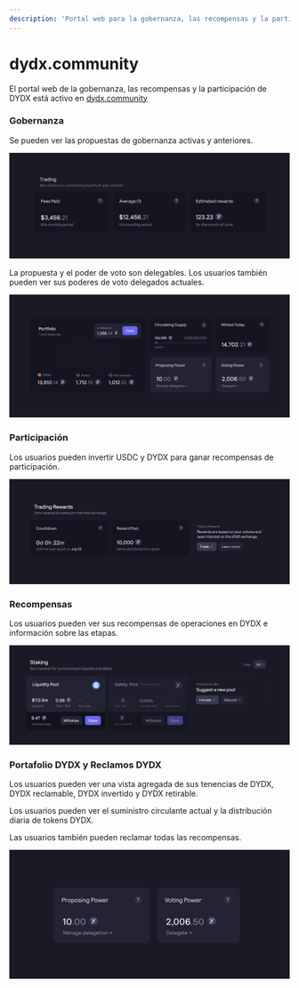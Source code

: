 ```yaml
---
description: 'Portal web para la gobernanza, las recompensas y la participación.'
---
```


# dydx.community

El portal web de la gobernanza, las recompensas y la participación de DYDX está activo en [dydx.community](https://dydx.community)

### Gobernanza

Se pueden ver las propuestas de gobernanza activas y anteriores.

![](.gitbook/assets/image%20%2818%29.png)

La propuesta y el poder de voto son delegables. Los usuarios también pueden ver sus poderes de voto delegados actuales.

![](.gitbook/assets/image%20%2816%29.png)

### Participación

Los usuarios pueden invertir USDC y DYDX para ganar recompensas de participación.

![](.gitbook/assets/image%20%2817%29.png)

### Recompensas

Los usuarios pueden ver sus recompensas de operaciones en DYDX e información sobre las etapas.

![](.gitbook/assets/image%20%2815%29.png)

### Portafolio DYDX y Reclamos DYDX

Los usuarios pueden ver una vista agregada de sus tenencias de DYDX, DYDX reclamable, DYDX invertido y DYDX retirable.

Los usuarios pueden ver el suministro circulante actual y la distribución diaria de tokens DYDX.

Las usuarios también pueden reclamar todas las recompensas.

![](.gitbook/assets/image%20%2814%29.png)

